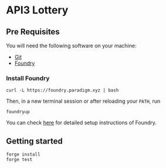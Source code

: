# API3 Lottery


## Pre Requisites

You will need the following software on your machine:

- [Git](https://git-scm.com/downloads)
- [Foundry](https://github.com/foundry-rs/foundry)

### Install Foundry

```
curl -L https://foundry.paradigm.xyz | bash
```
Then, in a new terminal session or after reloading your `PATH`, run
```
foundryup
```

You can check [here](https://github.com/foundry-rs/foundry#installation) for detailed setup instructions of Foundry.


## Getting started

```
forge install
forge test
```
